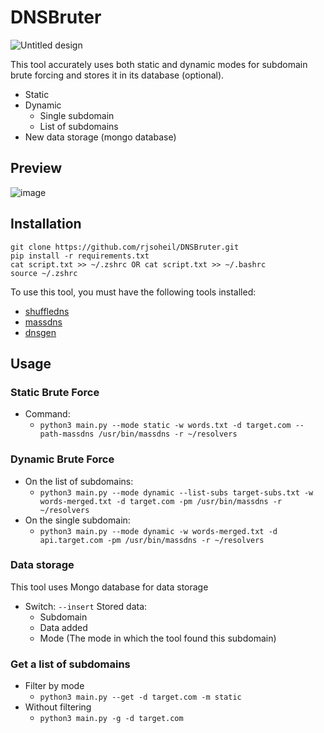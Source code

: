 # DNSBruter
![Untitled design](https://github.com/user-attachments/assets/26de9a23-abdb-4ff8-8607-fe6749e62d0b)

This tool accurately uses both static and dynamic modes for subdomain brute forcing and stores it in its database (optional).
  - Static
  - Dynamic
    - Single subdomain
    - List of subdomains
  - New data storage (mongo database)

## Preview
![image](https://github.com/user-attachments/assets/805ca667-9106-4d00-bc68-8ce8c2b3f1cf)

## Installation
```
git clone https://github.com/rjsoheil/DNSBruter.git
pip install -r requirements.txt
cat script.txt >> ~/.zshrc OR cat script.txt >> ~/.bashrc
source ~/.zshrc
```
To use this tool, you must have the following tools installed:
  - [shuffledns](https://github.com/projectdiscovery/shuffledns/)
  - [massdns](https://github.com/blechschmidt/massdns/)
  - [dnsgen](https://github.com/AlephNullSK/dnsgen/)

## Usage
### Static Brute Force
- Command:
  - ```python3 main.py --mode static -w words.txt -d target.com --path-massdns /usr/bin/massdns -r ~/resolvers```
### Dynamic Brute Force
  - On the list of subdomains:
    - ```python3 main.py --mode dynamic --list-subs target-subs.txt -w words-merged.txt -d target.com -pm /usr/bin/massdns -r ~/resolvers```
  - On the single subdomain:
    - ```python3 main.py --mode dynamic -w words-merged.txt -d api.target.com -pm /usr/bin/massdns -r ~/resolvers```

### Data storage
  This tool uses Mongo database for data storage
  - Switch: `--insert`
    Stored data:
      - Subdomain
      - Data added
      - Mode (The mode in which the tool found this subdomain)

### Get a list of subdomains
  - Filter by mode
    - ```python3 main.py --get -d target.com -m static```
  - Without filtering
    - ```python3 main.py -g -d target.com```
